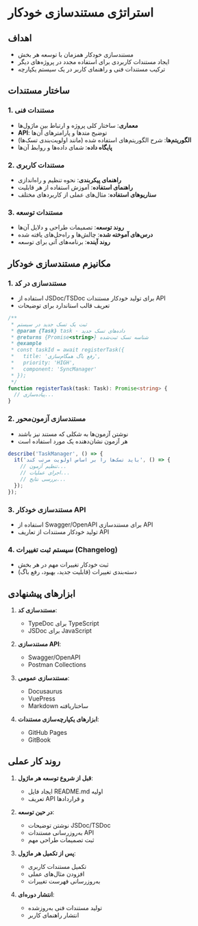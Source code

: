 # استراتژی مستندسازی خودکار

## اهداف
- مستندسازی خودکار همزمان با توسعه هر بخش
- ایجاد مستندات کاربردی برای استفاده مجدد در پروژه‌های دیگر
- ترکیب مستندات فنی و راهنمای کاربر در یک سیستم یکپارچه

## ساختار مستندات

### 1. مستندات فنی
- **معماری**: ساختار کلی پروژه و ارتباط بین ماژول‌ها
- **API**: توضیح متدها و پارامترهای آن‌ها
- **الگوریتم‌ها**: شرح الگوریتم‌های استفاده شده (مانند اولویت‌بندی تسک‌ها)
- **پایگاه داده**: شمای داده‌ها و روابط آن‌ها

### 2. مستندات کاربری
- **راهنمای پیکربندی**: نحوه تنظیم و راه‌اندازی
- **راهنمای استفاده**: آموزش استفاده از هر قابلیت
- **سناریوهای استفاده**: مثال‌های عملی از کاربردهای مختلف

### 3. مستندات توسعه
- **روند توسعه**: تصمیمات طراحی و دلایل آن‌ها
- **درس‌های آموخته شده**: چالش‌ها و راه‌حل‌های یافته شده
- **روند آینده**: برنامه‌های آتی برای توسعه

## مکانیزم مستندسازی خودکار

### 1. مستندسازی در کد
- استفاده از JSDoc/TSDoc برای تولید خودکار مستندات API
- تعریف قالب استاندارد برای توضیحات
```typescript
/**
 * ثبت یک تسک جدید در سیستم
 * @param {Task} task - داده‌های تسک جدید
 * @returns {Promise<string>} شناسه تسک ثبت‌شده
 * @example
 * const taskId = await registerTask({
 *   title: 'رفع باگ همگام‌سازی',
 *   priority: 'HIGH',
 *   component: 'SyncManager'
 * });
 */
function registerTask(task: Task): Promise<string> {
  // پیاده‌سازی...
}
```

### 2. مستندسازی آزمون‌محور
- نوشتن آزمون‌ها به شکلی که مستند نیز باشند
- هر آزمون نشان‌دهنده یک مورد استفاده است
```typescript
describe('TaskManager', () => {
  it('باید تسک‌ها را بر اساس اولویت مرتب کند', () => {
    // تنظیم آزمون...
    // اجرای عملیات...
    // بررسی نتایج...
  });
});
```

### 3. مستندسازی خودکار API
- استفاده از Swagger/OpenAPI برای مستندسازی API
- تولید خودکار مستندات از تعاریف API

### 4. سیستم ثبت تغییرات (Changelog)
- ثبت خودکار تغییرات مهم در هر بخش
- دسته‌بندی تغییرات (قابلیت جدید، بهبود، رفع باگ)

## ابزارهای پیشنهادی

1. **مستندسازی کد**:
   - TypeDoc برای TypeScript
   - JSDoc برای JavaScript

2. **مستندسازی API**:
   - Swagger/OpenAPI
   - Postman Collections

3. **مستندسازی عمومی**:
   - Docusaurus
   - VuePress
   - Markdown ساختاریافته

4. **ابزارهای یکپارچه‌سازی مستندات**:
   - GitHub Pages
   - GitBook

## روند کار عملی

1. **قبل از شروع توسعه هر ماژول**:
   - ایجاد فایل README.md اولیه
   - تعریف API و قراردادها

2. **در حین توسعه**:
   - نوشتن توضیحات JSDoc/TSDoc
   - به‌روزرسانی مستندات API
   - ثبت تصمیمات طراحی مهم

3. **پس از تکمیل هر ماژول**:
   - تکمیل مستندات کاربری
   - افزودن مثال‌های عملی
   - به‌روزرسانی فهرست تغییرات

4. **انتشار دوره‌ای**:
   - تولید مستندات فنی به‌روزشده
   - انتشار راهنمای کاربر 